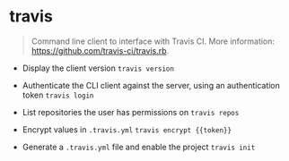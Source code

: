 # travis
> Command line client to interface with Travis CI.
> More information: <https://github.com/travis-ci/travis.rb>.

- Display the client version
`travis version`

- Authenticate the CLI client against the server, using an authentication token
`travis login`

- List repositories the user has permissions on
`travis repos`

- Encrypt values in `.travis.yml`
`travis encrypt {{token}}`

- Generate a `.travis.yml` file and enable the project
`travis init`
